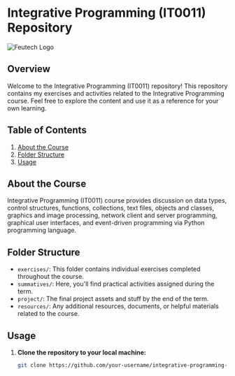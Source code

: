# Integrative Programming (IT0011) Repository

![Feutech Logo](https://feutech.edu.ph/assets/elib/images/feutechlogo.png)

## Overview

Welcome to the Integrative Programming (IT0011) repository! This repository contains my exercises and activities related to the Integrative Programming course. Feel free to explore the content and use it as a reference for your own learning.

## Table of Contents

1. [About the Course](#about-the-course)
2. [Folder Structure](#folder-structure)
3. [Usage](#usage)

## About the Course

Integrative Programming (IT0011) course provides discussion on data types, control structures, functions, collections, text files, objects and classes, graphics and image processing, network client and server programming, graphical user interfaces, and event-driven programming via Python programming language.

## Folder Structure

- `exercises/`: This folder contains individual exercises completed throughout the course.
- `summatives/`: Here, you'll find practical activities assigned during the term.
- `project/`: The final project assets and stuff by the end of the term.
- `resources/`: Any additional resources, documents, or helpful materials related to the course.

## Usage

1. **Clone the repository to your local machine:**

   ```bash
   git clone https://github.com/your-username/integrative-programming-it0011.git
   ```
